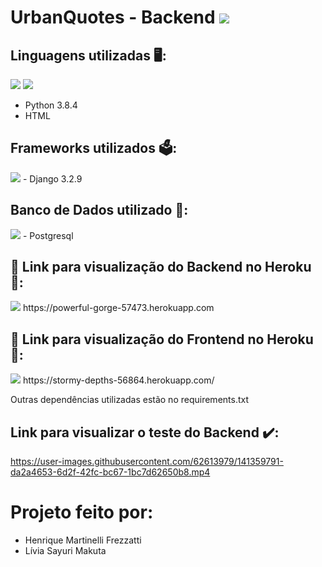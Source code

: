 # UrbanQuotes - Backend <img src="https://img.shields.io/static/v1?label=Projeto2&message=Finalizado&color=success&style=flat-square&logo=ghost&labelColor=black"/>

## Linguagens utilizadas :desktop_computer::
<img src="https://img.shields.io/static/v1?label=Code&message=Python 3.8.4&color=informational&style=plastic&logo=python&labelColor=black"/> <img src="https://img.shields.io/static/v1?label=Code&message=HTML&color=important&style=plastic&logo=html5&labelColor=black"/>
- Python 3.8.4
- HTML

## Frameworks utilizados :ballot_box:: 
<img src="https://img.shields.io/static/v1?label=Framework&message=Django 3.2.9&color=yellow&style=plastic&logo=django&labelColor=black"/>
- Django 3.2.9 

## Banco de Dados utilizado :postbox::
<img src="https://img.shields.io/static/v1?label=DB&message=Postgres&color=brightgreen&style=plastic&logo=postgresql&labelColor=black"/>
- Postgresql 


## :pushpin: Link para visualização do Backend no Heroku :pushpin::
<img src="https://img.shields.io/static/v1?label=App&message=Heroku&color=red&style=plastic&logo=heroku&labelColor=black"/>
https://powerful-gorge-57473.herokuapp.com


## :pushpin: Link para visualização do Frontend no Heroku :pushpin::
<img src="https://img.shields.io/static/v1?label=App&message=Heroku&color=red&style=plastic&logo=heroku&labelColor=black"/>
https://stormy-depths-56864.herokuapp.com/

 Outras dependências utilizadas estão no requirements.txt
 
## Link para visualizar o teste do Backend :heavy_check_mark::


https://user-images.githubusercontent.com/62613979/141359791-da2a4653-6d2f-42fc-bc67-1bc7d62650b8.mp4


# Projeto feito por:
- Henrique Martinelli Frezzatti
- Lívia Sayuri Makuta
